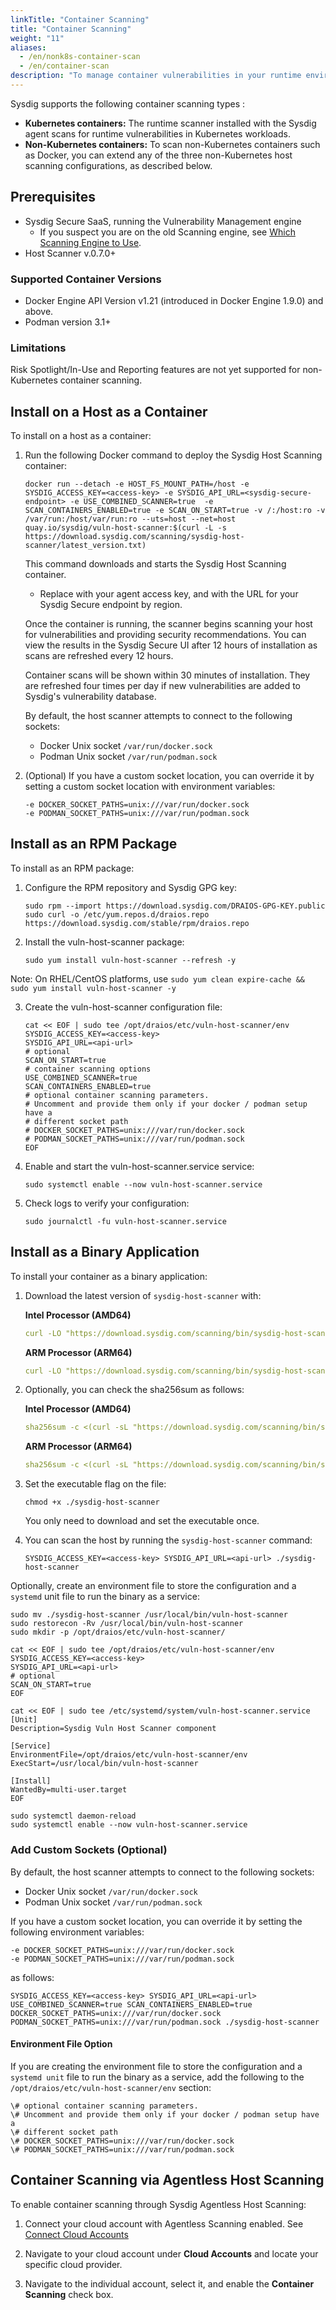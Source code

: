```yaml
---
linkTitle: "Container Scanning"
title: "Container Scanning"
weight: "11"
aliases:
  - /en/nonk8s-container-scan
  - /en/container-scan
description: "To manage container vulnerabilities in your runtime environment, you can extend the Host Scanner to scan for Docker and Podman containers present within the host file system. Sysdig provides a list of vulnerabilities, policy evaluations, has-fix, and has-exploit information to help you focus on the most critical vulnerabilities in your environment."
---
```



Sysdig supports the following container scanning types :

* **Kubernetes containers:** The runtime scanner installed with the Sysdig agent scans for runtime vulnerabilities in Kubernetes workloads.
* **Non-Kubernetes containers:** To scan non-Kubernetes containers such as Docker, you can extend any of the three non-Kubernetes host scanning configurations, as described below.

## Prerequisites

* Sysdig Secure SaaS, running the Vulnerability Management engine
  * If you suspect you are on the old Scanning engine, see  [Which Scanning Engine to Use](/en/docs/sysdig-secure/vulnerabilities/scanning/new-scanning-engine/).
* Host Scanner v.0.7.0+

### Supported Container Versions

* Docker Engine API Version v1.21 (introduced in Docker Engine 1.9.0) and above.
* Podman version 3.1+

### Limitations

Risk Spotlight/In-Use and Reporting features are not yet supported for non-Kubernetes container scanning.

## Install on a Host as a Container

To install on a host as a container:

1. Run the following Docker command to deploy the Sysdig Host Scanning container:

   ```
   docker run --detach -e HOST_FS_MOUNT_PATH=/host -e SYSDIG_ACCESS_KEY=<access-key> -e SYSDIG_API_URL=<sysdig-secure-endpoint> -e USE_COMBINED_SCANNER=true  -e SCAN_CONTAINERS_ENABLED=true -e SCAN_ON_START=true -v /:/host:ro -v /var/run:/host/var/run:ro --uts=host --net=host quay.io/sysdig/vuln-host-scanner:$(curl -L -s https://download.sysdig.com/scanning/sysdig-host-scanner/latest_version.txt)
   ```

   This command downloads and starts the Sysdig Host Scanning container.

   * Replace *<access-key>* with your agent access key, and *<sysdig-secure-endpoint>* with the URL for your Sysdig Secure endpoint by region.

   Once the container is running, the scanner begins scanning your host for vulnerabilities and providing security recommendations. You can view the results in the Sysdig Secure UI after 12 hours of installation as scans are refreshed every 12 hours.

   Container scans will be shown within 30 minutes of installation. They are refreshed four times per day if new vulnerabilities are added to Sysdig's vulnerability database.

   By default, the host scanner attempts to connect to the following sockets:
   * Docker Unix socket `/var/run/docker.sock`  
   * Podman Unix socket `/var/run/podman.sock`

2. (Optional) If you have a custom socket location, you can override it by setting a custom socket location with environment variables:

   ```
   -e DOCKER_SOCKET_PATHS=unix:///var/run/docker.sock 
   -e PODMAN_SOCKET_PATHS=unix:///var/run/podman.sock
   ```

## Install as an RPM Package

To install as an RPM package:

1. Configure the RPM repository and Sysdig GPG key:

   ```
   sudo rpm --import https://download.sysdig.com/DRAIOS-GPG-KEY.public
   sudo curl -o /etc/yum.repos.d/draios.repo https://download.sysdig.com/stable/rpm/draios.repo
   ```

2. Install the vuln-host-scanner package:

   ```
   sudo yum install vuln-host-scanner --refresh -y
   ```

Note:  On RHEL/CentOS platforms, use ``sudo yum clean expire-cache && sudo yum install vuln-host-scanner -y``

3. Create the vuln-host-scanner configuration file:

   ```
   cat << EOF | sudo tee /opt/draios/etc/vuln-host-scanner/env
   SYSDIG_ACCESS_KEY=<access-key>
   SYSDIG_API_URL=<api-url>
   # optional
   SCAN_ON_START=true
   # container scanning options
   USE_COMBINED_SCANNER=true
   SCAN_CONTAINERS_ENABLED=true
   # optional container scanning parameters. 
   # Uncomment and provide them only if your docker / podman setup have a
   # different socket path
   # DOCKER_SOCKET_PATHS=unix:///var/run/docker.sock
   # PODMAN_SOCKET_PATHS=unix:///var/run/podman.sock
   EOF
   ```

4. Enable and start the vuln-host-scanner.service service:

   ```
   sudo systemctl enable --now vuln-host-scanner.service
   ```

5. Check logs to verify your configuration:

   ```
   sudo journalctl -fu vuln-host-scanner.service

## Install as a Binary Application

To install your container as a binary application:

1. Download the latest version of `sysdig-host-scanner` with:

   **Intel Processor (AMD64)**

   ```yaml
   curl -LO "https://download.sysdig.com/scanning/bin/sysdig-host-scanner/$(curl -L -s https://download.sysdig.com/scanning/sysdig-host-scanner/latest_version.txt)/linux/amd64/sysdig-host-scanner"
   ```

   **ARM Processor (ARM64)**

   ```yaml
   curl -LO "https://download.sysdig.com/scanning/bin/sysdig-host-scanner/$(curl -L -s https://download.sysdig.com/scanning/sysdig-host-scanner/latest_version.txt)/linux/arm64/sysdig-host-scanner"
   ```

2. Optionally, you can check the sha256sum as follows:

   **Intel Processor (AMD64)**

   ```yaml
   sha256sum -c <(curl -sL "https://download.sysdig.com/scanning/bin/sysdig-host-scanner/$(curl -L -s https://download.sysdig.com/scanning/sysdig-host-scanner/latest_version.txt)/linux/amd64/sysdig-host-scanner.sha256")
   ```

   **ARM Processor (ARM64)**

   ```yaml
   sha256sum -c <(curl -sL "https://download.sysdig.com/scanning/bin/sysdig-host-scanner/$(curl -L -s https://download.sysdig.com/scanning/sysdig-host-scanner/latest_version.txt)/linux/arm64/sysdig-host-scanner.sha256")
   ```

3. Set the executable flag on the file:

   ```
   chmod +x ./sysdig-host-scanner
   ```

   You only need to download and set the executable once.

4. You can scan the host by running the `sysdig-host-scanner` command:

   ```
   SYSDIG_ACCESS_KEY=<access-key> SYSDIG_API_URL=<api-url> ./sysdig-host-scanner
   ```

Optionally, create an environment file to store the configuration and a `systemd` unit file to run the binary as a service:

   ```
   sudo mv ./sysdig-host-scanner /usr/local/bin/vuln-host-scanner
   sudo restorecon -Rv /usr/local/bin/vuln-host-scanner
   sudo mkdir -p /opt/draios/etc/vuln-host-scanner/

   cat << EOF | sudo tee /opt/draios/etc/vuln-host-scanner/env
   SYSDIG_ACCESS_KEY=<access-key>
   SYSDIG_API_URL=<api-url>
   # optional
   SCAN_ON_START=true
   EOF

   cat << EOF | sudo tee /etc/systemd/system/vuln-host-scanner.service
   [Unit]
   Description=Sysdig Vuln Host Scanner component

   [Service]
   EnvironmentFile=/opt/draios/etc/vuln-host-scanner/env
   ExecStart=/usr/local/bin/vuln-host-scanner

   [Install]
   WantedBy=multi-user.target
   EOF

   sudo systemctl daemon-reload
   sudo systemctl enable --now vuln-host-scanner.service
   ```

### Add Custom Sockets (Optional)

By default, the host scanner attempts to connect to the following sockets:

* Docker Unix socket `/var/run/docker.sock`  
* Podman Unix socket `/var/run/podman.sock`

If you have a custom socket location, you can override it by setting the following environment variables:

```
-e DOCKER_SOCKET_PATHS=unix:///var/run/docker.sock 
-e PODMAN_SOCKET_PATHS=unix:///var/run/podman.sock
```

as follows:

```
SYSDIG_ACCESS_KEY=<access-key> SYSDIG_API_URL=<api-url> USE_COMBINED_SCANNER=true SCAN_CONTAINERS_ENABLED=true DOCKER_SOCKET_PATHS=unix:///var/run/docker.sock PODMAN_SOCKET_PATHS=unix:///var/run/podman.sock ./sysdig-host-scanner
```

#### Environment File Option

If you are creating the environment file to store the configuration and a `systemd unit` file to run the binary as a service, add the following to the  `/opt/draios/etc/vuln-host-scanner/env` section:

```
\# optional container scanning parameters. 
\# Uncomment and provide them only if your docker / podman setup have a
\# different socket path
\# DOCKER_SOCKET_PATHS=unix:///var/run/docker.sock
\# PODMAN_SOCKET_PATHS=unix:///var/run/podman.sock
```

## Container Scanning via Agentless Host Scanning

To enable container scanning through Sysdig Agentless Host Scanning:

1. Connect your cloud account with Agentless Scanning enabled. See [Connect Cloud Accounts](/en/cloud-accounts-secure/)

2. Navigate to your cloud account under **Cloud Accounts** and locate your specific cloud provider.

3. Navigate to the individual account, select it, and enable the **Container Scanning** check box.
